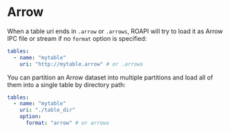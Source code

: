 # Arrow

When a table uri ends in `.arrow` or `.arrows`, ROAPI will try to load it as Arrow IPC 
file or stream if no `format` option is specified:

```yaml
tables:
  - name: "mytable"
    uri: "http://mytable.arrow" # or .arrows
```


You can partition an Arrow dataset into multiple partitions and load all of them
into a single table by directory path:

```yaml
tables:
  - name: "mytable"
    uri: "./table_dir"
    option:
      format: "arrow" # or arrows
```
